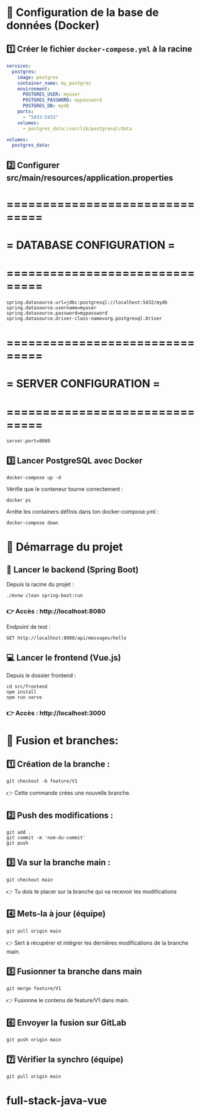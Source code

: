 # 🐋 Configuration de la base de données (Docker)

## 1️⃣ Créer le fichier `docker-compose.yml` à la racine

```yaml
services:
  postgres:
    image: postgres
    container_name: my_postgres
    environment:
      POSTGRES_USER: myuser
      POSTGRES_PASSWORD: mypassword
      POSTGRES_DB: mydb
    ports:
      - "5433:5432"
    volumes:
      - postgres_data:/var/lib/postgresql/data

volumes:
  postgres_data:
  ```

## 2️⃣ Configurer src/main/resources/application.properties

# ===============================
# = DATABASE CONFIGURATION =
# ===============================
```
spring.datasource.url=jdbc:postgresql://localhost:5432/mydb
spring.datasource.username=myuser
spring.datasource.password=mypassword
spring.datasource.driver-class-name=org.postgresql.Driver
```
# ===============================
# = SERVER CONFIGURATION =
# ===============================
```
server.port=8080
```

##  3️⃣ Lancer PostgreSQL avec Docker
```
docker-compose up -d
```

Vérifie que le conteneur tourne correctement :
```
docker ps
```
Arrête les containers définis dans ton docker-compose.yml : 
```
docker-compose down
```
# 🚀 Démarrage du projet
## 🧠 Lancer le backend (Spring Boot)

Depuis la racine du projet :

```
./mvnw clean spring-boot:run
```
### 👉 Accès : http://localhost:8080

Endpoint de test :
```
GET http://localhost:8080/api/messages/hello
```

## 💻 Lancer le frontend (Vue.js)

Depuis le dossier frontend :

```
cd src/frontend
npm install
npm run serve
```

### 👉 Accès : http://localhost:3000

# 🪾 Fusion et branches: 
## 1️⃣ Création de la branche : 
```
git checkout -b feature/V1
```
👉 Cette commande crées une nouvelle branche.

## 2️⃣ Push des modifications :
```
git add .
git commit -m 'nom-du-commit'
git push
```

## 3️⃣ Va sur la branche main :
```
git checkout main
```
👉 Tu dois te placer sur la branche qui va recevoir les modifications

## 4️⃣ Mets-la à jour (équipe)

```
git pull origin main
```
👉 Sert à récupérer et intégrer les dernières modifications de la branche main.

## 5️⃣ Fusionner ta branche dans main

```
git merge feature/V1
```
👉 Fusionne le contenu de feature/V1 dans main.

## 6️⃣ Envoyer la fusion sur GitLab

```
git push origin main
```
## 7️⃣ Vérifier la synchro (équipe)
```
git pull origin main
```
# full-stack-java-vue
